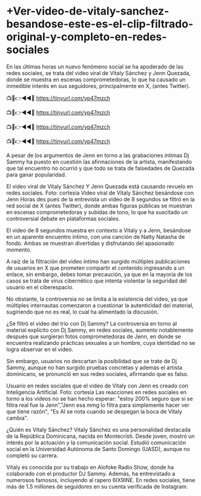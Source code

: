 # +Ver-video-de-vitaly-sanchez-besandose-este-es-el-clip-filtrado-original-y-completo-en-redes-sociales

En las últimas horas un nuevo fenómeno social se ha apoderado de las redes sociales, se trata del video viral de Vitaly Sánchez y Jenn Quezada, donde se muestra en escenas comprometedoras, lo que ha causado un inmedible interés en sus seguidores, principalmente en X, (antes Twitter).


📺📱👉◄◄🔴  https://tinyurl.com/yp47mzch

📺📱👉◄◄🔴  https://tinyurl.com/yp47mzch

📺📱👉◄◄🔴  https://tinyurl.com/yp47mzch

📺📱👉◄◄🔴  https://tinyurl.com/yp47mzch


A pesar de los argumentos de Jenn en torno a las grabaciones íntimas Dj Sammy ha puesto en cuestión las afirmaciones de la artista, manifestando que tal encuentro no ocurrió y que todo se trata de falsedades de Quezada para ganar popularidad.

El video viral de Vitaly Sánchez Y Jenn Quezada está causando revuelo en redes sociales. Foto: cortesía
Video viral de Vitaly Sánchez besándose con Jenn
Horas des pues de la entrevista un video de 8 segundos se filtró en la red social de X (antes Twitter), donde ambas figuras públicas se muestran en escenas comprometedoras y subidas de tono, lo que ha suscitado un controversial debate en plataformas sociales.

El video de 8 segundos muestra en contexto a Vitaly y a Jenn, besándose en un aparente encuentro íntimo, con una canción de Natty Natasha de fondo. Ambas se muestran divertidas y disfrutando del apasionado momento.

A raíz de la filtración del video íntimo han surgido múltiples publicaciones de usuarios en X que prometen compartir el contenido ingresando a un enlace, sin embargo, debes tomar precaución, ya que en la mayoría de los casos se trata de virus cibernético que intenta violentar la seguridad del usuario en el ciberespacio.

No obstante, la controversia no se limita a la existencia del video, ya que múltiples internautas comenzaron a cuestionar la autenticidad del material, sugiriendo que no es real, lo cual ha alimentado la discusión.

¿Se filtró el video del trío con Dj Sammy?
La controversia en torno al material explícito con Dj Sammy, en redes sociales, aumento notablemente después que surgieran fotos comprometedoras de Jenn, en donde se encuentra realizando prácticas sexuales a un hombre, cuya identidad no se logra observar en el video.

Sin embargo, usuarios no descartan la posibilidad que se trate de Dj Sammy, aunque no han surgido pruebas concretas y además el artista dominicano, se pronunció en sus redes sociales, afirmando que es falso.

Usuario en redes sociales que el video de Vitaly con Jenn es creado con Inteligencia Artificial. Foto: cortesía
Las reacciones en redes sociales en torno a los videos no se han hecho esperar: "estoy 200% seguro que si se filtra real fue la Jenn","Jenn esa mmg lo filtra para simplemente hacer ver que tiene razón", "Es AI se nota cuando se despegan la boca de Vitaly cambia".

¿Quién es Vitaly Sánchez?
Vitaly Sánchez es una personalidad destacada de la República Dominicana, nacida en Montecristi. Desde joven, mostró un interés por la actuación y la comunicación social. Estudió comunicación social en la Universidad Autónoma de Santo Domingo (UASD), aunque no completó su carrera.

Vitaly es conocida por su trabajo en Alofoke Radio Show, donde ha colaborado con el productor DJ Sammy. Además, ha entrevistado a numerosos famosos, incluyendo al rapero 6IX9INE. En redes sociales, tiene más de 1.5 millones de seguidores en su cuenta verificada de Instagram.

